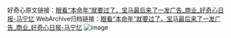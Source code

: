 好奇心原文链接：[眼看“本命年“就要过了，宝马最后来了一发广告_商业_好奇心日报-马宁忆](https://www.qdaily.com/articles/5132.html)
WebArchive归档链接：[眼看“本命年“就要过了，宝马最后来了一发广告_商业_好奇心日报-马宁忆](http://web.archive.org/web/20190623164014/https://www.qdaily.com/articles/5132.html)
![image](http://ww3.sinaimg.cn/large/007d5XDply1g3wghc705gj30u03ym4qp)